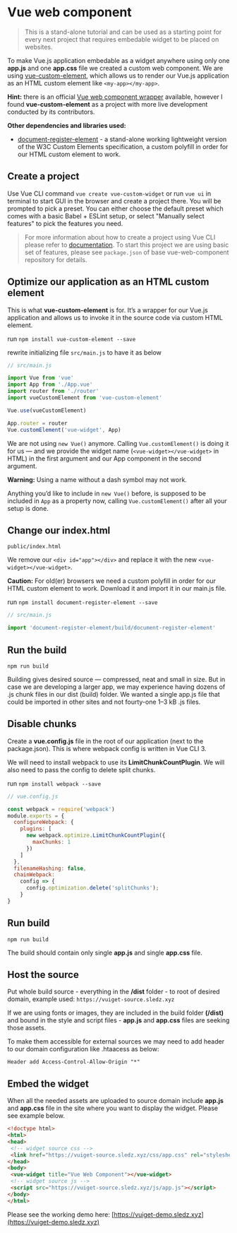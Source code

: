 # Vue web component

> This is a stand-alone tutorial and can be used as a starting point for every next project that requires embedable widget to be placed on websites.

To make Vue.js application embedable as a widget anywhere using only one **app.js** and one **app.css** file we created a custom web component. We are using [vue-custom-element](https://github.com/karol-f/vue-custom-element), which allows us to render our Vue.js application as an HTML custom element like `<my-app></my-app>`.

**Hint:** there is an official [Vue web component wrapper](https://github.com/vuejs/vue-web-component-wrapper) available, however I found **vue-custom-element** as a project with more live development conducted by its contributors.

**Other dependencies and libraries used:**

* [document-register-element](https://github.com/WebReflection/document-register-element) - a stand-alone working lightweight version of the W3C Custom Elements specification, a custom polyfill in order for our HTML custom element to work.

## Create a project

Use Vue CLI command `vue create vue-custom-widget` or run `vue ui` in terminal to start GUI in the browser and create a project there. You will be prompted to pick a preset. You can either choose the default preset which comes with a basic Babel + ESLint setup, or select "Manually select features" to pick the features you need.

> For more information about how to create a project using Vue CLI please refer to [documentation](https://cli.vuejs.org/guide/creating-a-project.html#vue-create). To start this project we are using basic set of features, please see `package.json` of base vue-web-component repository for details.

## Optimize our application as an HTML custom element

This is what **vue-custom-element** is for. It’s a wrapper for our Vue.js application and allows us to invoke it in the source code via custom HTML element.

run ```npm install vue-custom-element --save```

rewrite initializing file `src/main.js` to have it as below

```javascript
// src/main.js

import Vue from 'vue'
import App from './App.vue'
import router from './router'
import vueCustomElement from 'vue-custom-element'

Vue.use(vueCustomElement)

App.router = router
Vue.customElement('vue-widget', App)
```

We are not using `new Vue()` anymore. Calling `Vue.customElement()` is doing it for us — and we provide the widget name (`<vue-widget></vue-widget>` in HTML) in the first argument and our App component in the second argument.

**Warning:** Using a name without a dash symbol may not work.

Anything you’d like to include in `new Vue()` before, is supposed to be included in `App` as a property now, calling `Vue.customElement()` after all your setup is done.

## Change our index.html

`public/index.html`

We remove our `<div id="app"></div>` and replace it with the new `<vue-widget></vue-widget>`.

**Caution:** For old(er) browsers we need a custom polyfill in order for our HTML custom element to work. Download it and import it in our main.js file.

run `npm install document-register-element --save`

```javascript
// src/main.js

import 'document-register-element/build/document-register-element'
```

## Run the build

`npm run build`

Building gives desired source — compressed, neat and small in size. But in case we are developing a larger app, we may experience having dozens of .js chunk files in our dist (build) folder. We wanted a single app.js file that could be imported in other sites and not fourty-one 1–3 kB .js files.

## Disable chunks

Create a **vue.config.js** file in the root of our application (next to the package.json). This is where webpack config is written in Vue CLI 3.

We will need to install webpack to use its **LimitChunkCountPlugin**. We will also need to pass the config to delete split chunks.

run `npm install webpack --save`

```javascript
// vue.config.js

const webpack = require('webpack')
module.exports = {
  configureWebpack: {
    plugins: [
      new webpack.optimize.LimitChunkCountPlugin({
        maxChunks: 1
      })
    ]
  },
  filenameHashing: false,
  chainWebpack:
    config => {
      config.optimization.delete('splitChunks');
    }
}
```

## Run build

`npm run build`

The build should contain only single **app.js** and single **app.css** file.

## Host the source

Put whole build source - everything in the **/dist** folder - to root of desired domain, example used: `https://vuiget-source.sledz.xyz`

If we are using fonts or images, they are included in the build folder **(/dist)** and bound in the style and script files - **app.js** and **app.css** files are seeking those assets.

To make them accessible for external sources we may need to add header to our domain configuration like .htaacess as below:

```
Header add Access-Control-Allow-Origin "*"
```

## Embed the widget

When all the needed assets are uploaded to source domain include **app.js** and **app.css** file in the site where you want to display the widget. Please see example below.

```html
<!doctype html>
<html>
<head>
 <!-- widget source css -->
 <link href="https://vuiget-source.sledz.xyz/css/app.css" rel="stylesheet">
</head>
<body>
 <vue-widget title="Vue Web Component"></vue-widget>
 <!-- widget source js -->
 <script src="https://vuiget-source.sledz.xyz/js/app.js"></script>
</body>
</html>
```

Please see the working demo here: [https://vuiget-demo.sledz.xyz](https://vuiget-demo.sledz.xyz)
